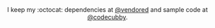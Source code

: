 
##

<p align="center">
  I keep my :octocat: dependencies at <a href="https://github.com/vendored" alt="@vendored">@vendored</a> and sample code at <a href="https://github.com/codecubby" alt="@makingcopies">@codecubby</a>.
</p>

